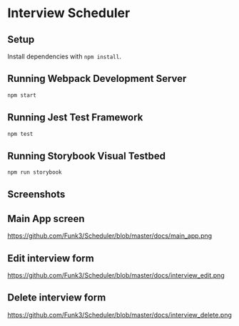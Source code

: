 # Interview Scheduler

## Setup

Install dependencies with `npm install`.

## Running Webpack Development Server

```sh
npm start
```

## Running Jest Test Framework

```sh
npm test
```

## Running Storybook Visual Testbed

```sh
npm run storybook
```

## Screenshots

## Main App screen

https://github.com/Funk3/Scheduler/blob/master/docs/main_app.png

## Edit interview form

https://github.com/Funk3/Scheduler/blob/master/docs/interview_edit.png

## Delete interview form

https://github.com/Funk3/Scheduler/blob/master/docs/interview_delete.png
